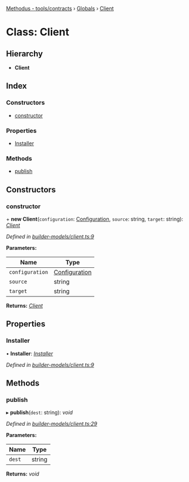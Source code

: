 [Methodus - tools/contracts](../README.md) › [Globals](/modules/tools/contracts/globals.md) › [Client](/modules/tools/contracts/client.md)

# Class: Client

## Hierarchy

* **Client**

## Index

### Constructors

* [constructor](#constructor)

### Properties

* [Installer](#installer)

### Methods

* [publish](#publish)

## Constructors

###  constructor

\+ **new Client**(`configuration`: [Configuration](../interfaces/configuration.md), `source`: string, `target`: string): *[Client](/modules/tools/contracts/client.md)*

*Defined in [builder-models/client.ts:9](#L9)*

**Parameters:**

Name | Type |
------ | ------ |
`configuration` | [Configuration](../interfaces/configuration.md) |
`source` | string |
`target` | string |

**Returns:** *[Client](/modules/tools/contracts/client.md)*

## Properties

###  Installer

• **Installer**: *[Installer](/modules/tools/contracts/installer.md)*

*Defined in [builder-models/client.ts:9](#L9)*

## Methods

###  publish

▸ **publish**(`dest`: string): *void*

*Defined in [builder-models/client.ts:29](#L29)*

**Parameters:**

Name | Type |
------ | ------ |
`dest` | string |

**Returns:** *void*
